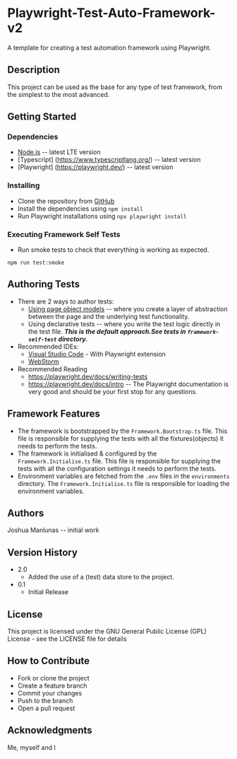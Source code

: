 # Playwright-Test-Auto-Framework-v2

A template for creating a test automation framework using Playwright.

## Description

This project can be used as the base for any type of test framework, from the simplest to the most advanced.

## Getting Started

### Dependencies

* [Node.js](https://nodejs.org/en/) -- latest LTE version
* [Typescript] (https://www.typescriptlang.org/) -- latest version
* [Playwright] (https://playwright.dev/) -- latest version

### Installing

* Clone the repository from [GitHub](https://github.com/joshuaManlunas/playwright-test-auto-v2.git)
* Install the dependencies using `npm install`
* Run Playwright installations using `npx playwright install`

### Executing Framework Self Tests

* Run smoke tests to check that everything is working as expected.
```
npm run test:smoke
```

## Authoring Tests
* There are 2 ways to author tests:
  * [Using page object models](https://playwright.dev/docs/pom) -- where you create a layer of abstraction between the page and the underlying test functionality.
  * Using declarative tests -- where you write the test logic directly in the test file. ___This is the default approach.See tests in `framework-self-test` directory.___
* Recommended IDEs:
  * [Visual Studio Code](https://code.visualstudio.com/) - With Playwright extension
  * [WebStorm](https://www.jetbrains.com/webstorm/)
* Recommended Reading
  * https://playwright.dev/docs/writing-tests 
  * https://playwright.dev/docs/intro -- The Playwright documentation is very good and should be your first stop for any questions.


## Framework Features
* The framework is bootstrapped by the `Framework.Bootstrap.ts` file. This file is responsible for supplying the tests with all the fixtures(objects) it needs to perform the tests.
* The framework is initialised & configured by the `Framework.Initialise.ts` file. This file is responsible for supplying the tests with all the configuration settings it needs to perform the tests.
* Environment variables are fetched from the `.env` files in the `environments` directory. The `Framework.Initialise.ts` file is responsible for loading the environment variables.

## Authors
Joshua Manlunas -- initial work  

## Version History

* 2.0
    * Added the use of a (test) data store to the project.
* 0.1
    * Initial Release

## License

This project is licensed under the GNU General Public License (GPL) License - see the LICENSE file for details

## How to Contribute
* Fork or clone the project
* Create a feature branch
* Commit your changes
* Push to the branch
* Open a pull request

## Acknowledgments

Me, myself and I